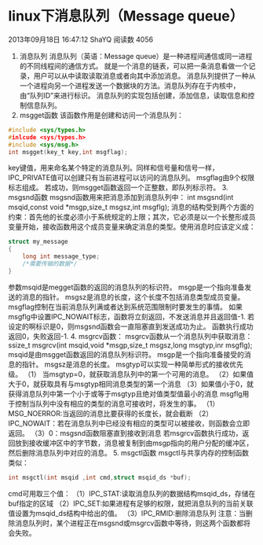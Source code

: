 # linux下消息队列（Message queue）
2013年09月18日 16:47:12 ShaYQ 阅读数 4056
1. 消息队列
消息队列（英语：Message queue）是一种进程间通信或同一进程的不同线程间的通信方式。
就是一个消息的链表，可以把一条消息看做一个记录，用户可以从中读取读取消息或者向其中添加消息。
消息队列提供了一种从一个进程向另一个进程发送一个数据块的方法。消息队列存在于内核中，由“队列ID”来进行标识。
消息队列的实现包括创建，添加信息，读取信息和控制信息队列。
2. msgget函数
该函数作用是创建和访问一个消息队列：
```C
#include <sys/types.h>
#inlcude <sys/types.h>
#include <sys/msg.h>
int msgget(key_t key,int msgflag);
```
key键值，用来命名某个特定的消息队列。同样和信号量和信号一样，IPC_PRIVATE值可以创建只有当前进程可以访问的消息队列。
msgflag由9个权限标志组成。
若成功，则msgget函数返回一个正整数，即队列标示符。
3. msgsnd函数
msgsnd函数用来把消息添加到消息队列中：
int msgsnd(int msqid,const void *msgp,size_t msgsz,int msgflg);
消息的结构受到两个方面的约束：首先他的长度必须小于系统规定的上限；其次，它必须是以一个长整形成员变量开始，接收函数用这个成员变量来确定消息的类型。使用消息时应该定义成：

```C
struct my_message
{
	long int message_type;
	/*需要传输的数据*/
}
```
参数msqid是megget函数的返回的消息队列的标识符。
msgp是一个指向准备发送的消息的指针。
msgsz是消息的长度，这个长度不包括消息类型成员变量。
msgflag控制在当前消息队列满或者达到系统范围限制时要发生的事情。
如果msgflg中设置IPC_NOWAIT标志，函数将立刻返回，不发送消息并且返回值-1.
若设定的啊标识是0，则msgsnd函数会一直阻塞直到发送成功为止。
函数执行成功返回0，失败返回-1.
4. msgrcv函数：
msgrcv函数从一个消息队列中获取消息：
ssize_t msgrcv(int msqid,void *msgp,size_t msgsz,long msgtyp,inr msgflg);
msqid是由msgget函数返回的消息队列标识符。
msgp是一个指向准备接受的消息的指针。
msgsz是消息的长度。
msgtyp可以实现一种简单形式的接收优先级。
（1） 当msgtyp=0，就获取消息队列中的第一个可用的消息。
（2）如果值大于0，就获取具有与msgtyp相同消息类型的第一个消息
（3）如果值小于0，就获得消息队列中第一个小于或等于msgtyp且绝对值类型值最小的消息
msgflg用于控制当队列中没有相应的类型的消息可接收时，将发生的事。
（1）MSG_NOERROR:当返回的消息比要获得的长度长，就会截断
（2）IPC_NOWAIT：若在消息队列中已经没有相应的类型可以被接收，则函数会立即返回。
（3）0：msgsnd函数阻塞直到接收到消息
若msgrcv函数执行成功，返回放到接收缓冲区中的字节数，消息被复制到由msgp指向的用户分配的缓冲区，然后删除消息队列中对应的消息。
5. msgctl函数
msgctl与共享内存的控制函数类似：
```C
int msgctl(int msqid ,int cmd,struct msqid_ds *buf);
```
cmd可用取三个值：
（1）IPC_STAT:读取消息队列的数据结构msqid_ds，存储在buf指定的区域
（2）IPC_SET:如果进程有足够的权限，就把消息队列的当前关联值设置为msqid_ds结构中给出的值。
（3）IPC_RMID:删除消息队列
注意：当删除消息队列时，某个进程正在msgsnd或msgrcv函数中等待，则这两个函数都将会失败。
